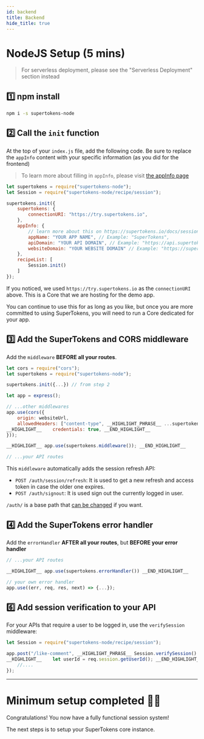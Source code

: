 ```yaml
---
id: backend
title: Backend
hide_title: true
---
```


# NodeJS Setup (5 mins)

> For serverless deployment, please see the "Serverless Deployment" section instead

## 1️⃣ npm install
```bash
npm i -s supertokens-node
```

## 2️⃣ Call the `init` function

At the top of your `index.js` file, add the following code. Be sure to replace the `appInfo` content with your specific information (as you did for the frontend)

> To learn more about filling in `appInfo`, please visit [the appInfo page](../appinfo)

<!--DOCUSAURUS_CODE_TABS-->
<!--NodeJS-->
```js
let supertokens = require("supertokens-node");
let Session = require("supertokens-node/recipe/session");

supertokens.init({
    supertokens: {
        connectionURI: "https://try.supertokens.io",
    },
    appInfo: {
        // learn more about this on https://supertokens.io/docs/session/appinfo
        appName: "YOUR APP NAME", // Example: "SuperTokens",
        apiDomain: "YOUR API DOMAIN", // Example: "https://api.supertokens.io",
        websiteDomain: "YOUR WEBSITE DOMAIN" // Example: "https://supertokens.io"
    },
    recipeList: [
        Session.init()
    ]
});
```
<!--END_DOCUSAURUS_CODE_TABS-->

If you noticed, we used `https://try.supertokens.io` as the `connectionURI` above. This is a Core that we are hosting for the demo app. 

You can continue to use this for as long as you like, but once you are more committed to using SuperTokens, you will need to run a Core dedicated for your app.

## 3️⃣ Add the SuperTokens and CORS middleware
Add the `middleware` **BEFORE all your routes**.


<!--DOCUSAURUS_CODE_TABS-->
<!--NodeJS-->
```js
let cors = require("cors");
let supertokens = require("supertokens-node");

supertokens.init({...}) // from step 2

let app = express();

// ...other middlewares
app.use(cors({
    origin: websiteUrl,
    allowedHeaders: ["content-type", __HIGHLIGHT_PHRASE__ ...supertokens.getAllCORSHeaders() __END_HIGHLIGHT_PHRASE__],
__HIGHLIGHT__    credentials: true, __END_HIGHLIGHT__
}));

__HIGHLIGHT__ app.use(supertokens.middleware()); __END_HIGHLIGHT__

// ...your API routes
```
<!--END_DOCUSAURUS_CODE_TABS-->

This `middleware` automatically adds the session refresh API:
- `POST /auth/session/refresh`: It is used to get a new refresh and access token in case the older one expires.
- `POST /auth/signout`: It is used sign out the currently logged in user.

`/auth/` is a base path that [can be changed](../common-customizations/changing-base-path/api-base-path) if you want. 

## 4️⃣ Add the SuperTokens error handler
Add the `errorHandler` **AFTER all your routes**, but **BEFORE your error handler**


<!--DOCUSAURUS_CODE_TABS-->
<!--NodeJS-->
```js
// ...your API routes

__HIGHLIGHT__ app.use(supertokens.errorHandler()) __END_HIGHLIGHT__

// your own error handler
app.use((err, req, res, next) => {...});

```
<!--END_DOCUSAURUS_CODE_TABS-->

## 6️⃣ Add session verification to your API
For your APIs that require a user to be logged in, use the `verifySession` middleware:


<!--DOCUSAURUS_CODE_TABS-->
<!--NodeJS-->
```js
let Session = require("supertokens-node/recipe/session");

app.post("/like-comment", __HIGHLIGHT_PHRASE__ Session.verifySession() __END_HIGHLIGHT_PHRASE__, (req, res) => {
__HIGHLIGHT__    let userId = req.session.getUserId(); __END_HIGHLIGHT__
    //....
});
```
<!--END_DOCUSAURUS_CODE_TABS-->

---------------

# Minimum setup completed 🎉🥳
Congratulations! You now have a fully functional session system!

The next steps is to setup your SuperTokens core instance.